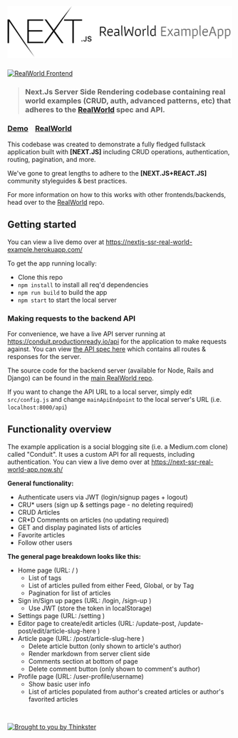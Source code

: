 # ![Next.Js (React Universal) Real World Example App](project-name.jpg)

[![RealWorld Frontend](https://img.shields.io/badge/realworld-frontend-%23783578.svg)](http://realworld.io)

> ### Next.Js Server Side Rendering codebase containing real world examples (CRUD, auth, advanced patterns, etc) that adheres to the [RealWorld](https://github.com/gothinkster/realworld-example-apps) spec and API.


### [Demo](https://nextjs-ssr-real-world-example.herokuapp.com/)&nbsp;&nbsp;&nbsp;&nbsp;[RealWorld](https://github.com/gothinkster/realworld)

This codebase was created to demonstrate a fully fledged fullstack application built with **[NEXT.JS]** including CRUD operations, authentication, routing, pagination, and more.

We've gone to great lengths to adhere to the **[NEXT.JS+REACT.JS]** community styleguides & best practices.

For more information on how to this works with other frontends/backends, head over to the [RealWorld](https://github.com/gothinkster/realworld) repo.

## Getting started

You can view a live demo over at https://nextjs-ssr-real-world-example.herokuapp.com/

To get the app running locally:

- Clone this repo
- `npm install` to install all req'd dependencies
- `npm run build` to build the app
- `npm start` to start the local server


### Making requests to the backend API

For convenience, we have a live API server running at https://conduit.productionready.io/api for the application to make requests against. You can view [the API spec here](https://github.com/GoThinkster/productionready/blob/master/api) which contains all routes & responses for the server.

The source code for the backend server (available for Node, Rails and Django) can be found in the [main RealWorld repo](https://github.com/gothinkster/realworld).

If you want to change the API URL to a local server, simply edit `src/config.js` and change `mainApiEndpoint` to the local server's URL (i.e. `localhost:8000/api`)


## Functionality overview

The example application is a social blogging site (i.e. a Medium.com clone) called "Conduit". It uses a custom API for all requests, including authentication. You can view a live demo over at https://next-ssr-real-world-app.now.sh/

**General functionality:**

- Authenticate users via JWT (login/signup pages + logout)
- CRU* users (sign up & settings page - no deleting required)
- CRUD Articles
- CR*D Comments on articles (no updating required)
- GET and display paginated lists of articles
- Favorite articles
- Follow other users

**The general page breakdown looks like this:**

- Home page (URL: / )
    - List of tags
    - List of articles pulled from either Feed, Global, or by Tag
    - Pagination for list of articles
- Sign in/Sign up pages (URL: /login, /sign-up )
    - Use JWT (store the token in localStorage)
- Settings page (URL: /setting )
- Editor page to create/edit articles (URL: /update-post, /update-post/edit/article-slug-here )
- Article page (URL: /post/article-slug-here )
    - Delete article button (only shown to article's author)
    - Render markdown from server client side
    - Comments section at bottom of page
    - Delete comment button (only shown to comment's author)
- Profile page (URL: /user-profile/username)
    - Show basic user info
    - List of articles populated from author's created articles or author's favorited articles

<br />

[![Brought to you by Thinkster](https://raw.githubusercontent.com/gothinkster/realworld/master/media/end.png)](https://thinkster.io)